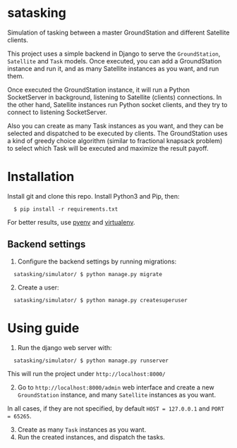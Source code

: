 # satasking
Simulation of tasking between a master GroundStation and different Satellite clients.

This project uses a simple backend in Django to serve the `GroundStation`, `Satellite` and `Task` models. Once executed, you can add a GroundStation instance and run it, and as many Satellite instances as you want, and run them.

Once executed the GroundStation instance, it will run a Python SocketServer in background, listening to Satellite (clients) connections. In the other hand, Satellite instances run Python socket clients, and they try to connect to listening SocketServer.

Also you can create as many Task instances as you want, and they can be selected and dispatched to be executed by clients. The GroundStation uses a kind of greedy choice algorithm (similar to fractional knapsack problem) to select which Task will be executed and maximize the result payoff.

# Installation

Install git and clone this repo. Install Python3 and Pip, then:
```
  $ pip install -r requirements.txt
```

For better results, use [pyenv](https://github.com/pyenv/pyenv) and [virtualenv](https://github.com/pyenv/pyenv-virtualenv).

## Backend settings

1. Configure the backend settings by running migrations:

```
  satasking/simulator/ $ python manage.py migrate
```

2. Create a user:

```
  satasking/simulator/ $ python manage.py createsuperuser
```

# Using guide

1. Run the django web server with:

```
  satasking/simulator/ $ python manage.py runserver
```

This will run the project under `http://localhost:8000/`

2. Go to `http://localhost:8000/admin` web interface and create a new `GroundStation` instance, and many `Satellite` instances as you want.
 
In all cases, if they are not specified, by default `HOST = 127.0.0.1` and `PORT = 65265`.

3. Create as many `Task` instances as you want.
4. Run the created instances, and dispatch the tasks.
